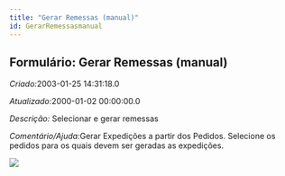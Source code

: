 ```yaml
---
title: "Gerar Remessas (manual)"
id: GerarRemessasmanual
---
```

<div id="d109882e1" class="section chapter">

<div class="titlepage">

<div>

<div>

## Formulário: Gerar Remessas (manual)

</div>

</div>

</div>

<span class="emphasis"> *Criado:*</span>2003-01-25 14:31:18.0

<span class="emphasis">*Atualizado:*</span>2000-01-02 00:00:00.0

<span class="emphasis"> *Descrição:* </span>Selecionar e gerar remessas

<span class="emphasis">*Comentário/Ajuda:*</span>Gerar Expedições a
partir dos Pedidos. Selecione os pedidos para os quais devem ser geradas
as expedições.

![](/img/manual/GerarRemessasmanual.png)

</div>
